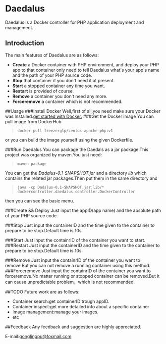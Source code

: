# Daedalus
Daedalus is a Docker controller for PHP application deployment and management.
## Introduction
The main features of Daedalus are as follows:

 * **Create** a Docker  container with PHP environment, and deploy your PHP app to that container only need to tell Daedalus what's your app's name and the path of your PHP source code.
 * **Stop** that container if you don't need it at present.
 * **Start** a stopped container any time  you want.
 * **Restart** is provided of course.
 * **Remove** a container you don't need any more.
 * **Forceremove** a container which is not recommended.
 

##Usage
###Install Docker 
Well,first of all,you need make sure your Docker  was Installed.[get started with Docker.](https://www.docker.com/)
###Get the Docker image
You can pull image from DockerHub
> `docker pull freezerglp/centos-apache-php:v1`

or you can build the image yourself using the given Dockerfile.


###Run Daedalus
You can package the Daedals as a jar package.This project was organized by maven.You just need:
	
> `maven package`

You can get the *Dadalus-0.1-SNAPSHOT.jar* and a directory *lib* which contains the related jar packages.Then put them in the same directory and 
> `java -cp Dadalus-0.1-SNAPSHOT.jar:lib/* dockercontroller.daedalus.controller.DockerController`

then you can see the basic menu.

###Create && Deploy 
Just input the appID(app name) and the absolute path of your PHP source code.

###Stop
Just input the containerID and the time given to the container to prepare to be stop.Default time is 10s.

###Start
Just input the containrID of  the container you want to start.
###Restart
Just input the containerID and the time given to the container to prepare to be stop.Default time is 10s.

###Remove
Just input the containrID of  the container you want to remove.But you can not remove a running container using this method.
###Forceremove
Just input the containrID of  the container you want to forceremove.No matter running or stopped container can be removed.But it can cause unpredictable problem，which is not  recommended.

##TODO
Future work are as follows:

* Container search:get containerID trough appID.
* Container inspect:get more detailed info about a specific container
* Image management:manage your images.
* etc

##Feedback
Any feedback and suggestion are highly appreciated.

E-mail:gonglingpu@foxmail.com